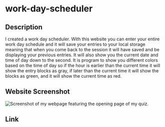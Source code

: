# work-day-scheduler

## Description
I created a work day scheduler. With this website you can enter your entire work day schedule and it will save your entries to your local storage meaning that when you come back to the session it will have saved and be displaying your previous entries. It will also show you the current date and time of day down to the second. It is program to show you different colors based on the time of day so if the hour is earlier than the current time it will show the entry blocks as gray, if later than the current time it will show the blocks as green, and it will show the current time as red.

## Website Screenshot
![Screenshot of my webpage featuring the opening page of my quiz.](<assets/images/Code-quiz-SS1.png>)

## Link
